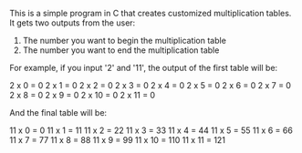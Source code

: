 This is a simple program in C that creates customized multiplication tables.
It gets two outputs from the user:
1. The number you want to begin the multiplication table
2. The number you want to end the multiplication table

For example, if you input '2' and '11', the output of the first table will be:

2 x 0 = 0
2 x 1 = 0
2 x 2 = 0
2 x 3 = 0
2 x 4 = 0
2 x 5 = 0
2 x 6 = 0
2 x 7 = 0
2 x 8 = 0
2 x 9 = 0
2 x 10 = 0
2 x 11 = 0

And the final table will be:

11 x 0 = 0
11 x 1 = 11
11 x 2 = 22
11 x 3 = 33
11 x 4 = 44
11 x 5 = 55
11 x 6 = 66
11 x 7 = 77
11 x 8 = 88
11 x 9 = 99
11 x 10 = 110
11 x 11 = 121
